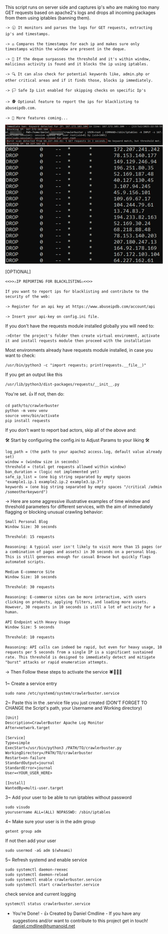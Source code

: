 This script runs on server side and captures ip's who are making too many GET requests based on apache2's logs and drops all incoming packages from them using iptables (banning them).
```
-> 🕣 It monitors and parses the logs for GET requests, extracting ip's and timestamps.

-> ⚖️ Compares the timestamps for each ip and makes sure only timestamps within the window are present in the deque.

-> 🚫 If the deque surpasses the threshold and it's within window, malicious activity is found and it blocks the ip using iptables.

-> 🔍 It can also check for potential keywords like, admin.php or other critical areas and if it finds those, blocks ip immediately.

-> 🏳️ Safe Ip List enabled for skipping checks on specific Ip's

-> 🕵️ Optional feature to report the ips for blacklisting to abuseipdb.com.

-> 🔧 More features coming...
```

![Detection Example](./img/burstexample.png "CrawlerBuster example")
![Ip tables Example](./img/iptables_ex.png "CrawlerBuster example")

[OPTIONAL]
```
<<>>⚠️IP REPORTING FOR BLACKLISTING⚠️<<>>

If you want to report ips for blacklisting and contribute to the security of the web:

-> Register for an api key at https://www.abuseipdb.com/account/api

-> Insert your api-key on config.ini file.
```

If you don't have the requests module installed globally you will need to:
```
->Enter the project's folder then create virtual enviroment, activate it and install requests module then proceed with the installation
```
Most environments already have requests module installed, in case you want to check:
```
/usr/bin/python3 -c "import requests; print(requests.__file__)"
```
If you get an output like this
```
/usr/lib/python3/dist-packages/requests/__init__.py
```
You're set. 👍
If not, then do:
```
cd path/to/crawlerbuster
python -m venv venv
source venv/bin/activate
pip install requests 
```
If you don't want to report bad actors, skip all of the above and:

🛠️ Start by configuring the config.ini to Adjust Params to your liking 🛠️
```
log_path = (the path to your apache2 access.log, default value already set)
window = (window size in seconds) 
threshold = (total get requests allowed within window)
ban_duration = (logic not implemented yet)
safe_ip_list = (one big string separated by empty spaces "example1.ip.1 example2.ip.2 example3.ip.3")
keywords = (one big string separated by empty spaces "/critical /admin /someotherkeyword")
```
-> Here are some aggressive illustrative examples of time window and threshold parameters for different services, with the aim of immediately flagging or blocking unusual crawling behavior:
```
Small Personal Blog 
Window Size: 30 seconds

Threshold: 15 requests

Reasoning: A typical user isn't likely to visit more than 15 pages (or a combination of pages and assets) in 30 seconds on a personal blog. This is still generous enough for casual Browse but quickly flags automated scripts.

Medium E-commerce Site 
Window Size: 10 seconds

Threshold: 30 requests

Reasoning: E-commerce sites can be more interactive, with users clicking on products, applying filters, and loading more assets. However, 30 requests in 10 seconds is still a lot of activity for a human.

API Endpoint with Heavy Usage 
Window Size: 5 seconds

Threshold: 10 requests

Reasoning: API calls can indeed be rapid, but even for heavy usage, 10 requests per 5 seconds from a single IP is a significant sustained rate. This threshold is designed to immediately detect and mitigate "burst" attacks or rapid enumeration attempts.
```
-> Then Follow these steps to activate the service 🕷️🔫🔫🔫

1~ Create a service entry 
```
sudo nano /etc/systemd/system/crawlerbuster.service
```
2~ Paste this in the .service file you just created (DON'T FORGET TO CHANGE the Script's path, your Username and Working directory)
```
[Unit]
Description=CrawlerBuster Apache Log Monitor
After=network.target

[Service]
Type=simple
ExecStart=/usr/bin/python3 /PATH/TO/crawlerbuster.py
WorkingDirectory=/PATH/TO/crawlerbuster 
Restart=on-failure
StandardOutput=journal
StandardError=journal
User=<YOUR_USER_HERE>

[Install]
WantedBy=multi-user.target
```
3~ Add your user to be able to run iptables without password
```
sudo visudo
yourusername ALL=(ALL) NOPASSWD: /sbin/iptables
```
4~ Make sure your user is in the adm group
```
getent group adm
```
If not then add your user
```
sudo usermod -aG adm $(whoami)
```
5~ Refresh systemd and enable service
```
sudo systemctl daemon-reexec
sudo systemctl daemon-reload
sudo systemctl enable crawlerbuster.service
sudo systemctl start crawlerbuster.service
```
check service and current logging
```
systemctl status crawlerbuster.service
```

- You're Done! - 👍
Created by Daniel Cmdline -
If you have any suggestions and/or want to contribute to this project get in touch!
daniel.cmdline@humanoid.net






